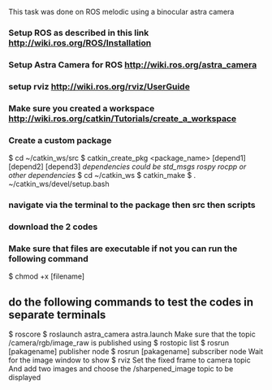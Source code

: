 This task was done on ROS melodic using a binocular astra camera 
### Setup ROS as described in this link http://wiki.ros.org/ROS/Installation
### Setup Astra Camera for ROS http://wiki.ros.org/astra_camera
### setup rviz http://wiki.ros.org/rviz/UserGuide
### Make sure you created a workspace http://wiki.ros.org/catkin/Tutorials/create_a_workspace
### Create a custom package
$ cd ~/catkin_ws/src
$ catkin_create_pkg <package_name> [depend1] [depend2] [depend3]
*dependencies could be std_msgs rospy rocpp or other dependencies* 
$ cd ~/catkin_ws
$ catkin_make
$ . ~/catkin_ws/devel/setup.bash
### navigate via the terminal to the package then src then scripts
### download the 2 codes
### Make sure that files are executable if not you can run the following command
$ chmod +x [filename]
## do the following commands to test the codes in separate terminals
$ roscore
$ roslaunch astra_camera astra.launch
Make sure that the topic /camera/rgb/image_raw is published using $ rostopic list
$ rosrun [pakagename] publisher node
$ rosrun [pakagename] subscriber node
Wait for the image window to show 
$ rviz
Set the fixed frame to camera topic 
And add two images and choose the /sharpened_image topic to be displayed





